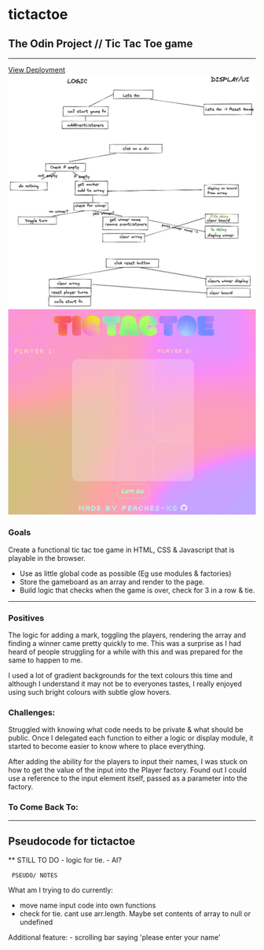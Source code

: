 # tictactoe
## The Odin Project // Tic Tac Toe game
---
[View Deployment](https://peaches-xo.github.io/tictactoe/)
![plan](/images/plan.png)
![tictactoe screenshot](/images/Screen%20Shot%202022-09-11%20at%205.55.47%20pm.png)


### **Goals** 
Create a functional tic tac toe game in HTML, CSS & Javascript that is playable in the browser. 
 - Use as little global code as possible (Eg use modules & factories)
 - Store the gameboard as an array and render to the page.
 - Build logic that checks when the game is over, check for 3 in a row & tie.
   

---
### **Positives**
The logic for adding a mark, toggling the players, rendering the array and finding a winner came pretty quickly to me. This was a surprise as I had heard of people struggling for a while with this and was prepared for the same to happen to me. 

I used a lot of gradient backgrounds for the text colours this time and although I understand it may not be to everyones tastes, I really enjoyed using such bright colours with subtle glow hovers.

### **Challenges:**
Struggled with knowing what code needs to be private & what should be public. Once I delegated each function to either a logic or display module, it started to become easier to know where to place everything.

After adding the ability for the players to input their names, I was stuck on how to get the value of the input into the Player factory. Found out I could use a reference to the input element itself, passed as a parameter into the factory. 

### **To Come Back To:**

* * * 

## Pseudocode for tictactoe





** STILL TO DO
     - logic for tie. 
     - AI?

     PSEUDO/ NOTES

What am I trying to do currently:

 - move name input code into own functions 
 - check for tie. cant use arr.length. Maybe set contents of array to null or undefined
 





Additional feature:
    - scrolling bar saying 'please enter your name' 